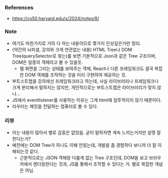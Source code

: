 ### References

- https://cs50.harvard.edu/x/2024/notes/8/

### Note

- 여기도 마찬가지로 거의 다 아는 내용이므로 몇가지 인상깊은거만 정리.
- (약간의 뇌피셜, 강의와 크게 연관없는 내용) HTML Tree나 DOM Tree(querySelector로 찾는)를 보면 기본적으로 Json과 같은 Tree 구조이며, DOM은 일종의 객체라고 볼 수 있을듯.
  - 웹 화면을 그리는 상태를 보여주는 객체, React나 다른 프레임워크도 결국 복잡한 DOM 객체를 조작하는 것을 미리 구현하여 제공하는 것.
- 부트스트랩을 강의에선 프레임워크라고 하는데, 사실 라이브러리나 프레임워크나 크게 분리해서 말하지는 않지만, 개인적으로는 부트스트랩은 라이브러리가 맞지 않나...
- JS에서 eventlistener를 사용하는 이유는 그게 html에 침투적이지 않기 때문이다.
- 라우터는 패킷을 전달하는 컴퓨터로 볼 수 있다. 

### 리뷰

- 아는 내용이 많아서 별로 감흥은 없었음. 굳이 말하자면 계속 느끼는거지만 설명 잘한다는거?
- 예전에는 DOM Tree가 하나도 이해 안됬는데, 개발을 좀 경험하다 보니까 더 잘 이해되는것 같다.
  - 근본적으로는 JSON 객체랑 다를게 없는 Tree 구조인데, DOM을 보고 브라우저에서 렌더링한다는 것과, JS를 통해서 조작할 수 있다는 거. 별로 복잡한 개념은 아님.  

